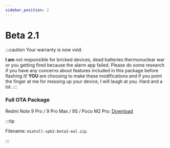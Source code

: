 ```yaml
---
sidebar_position: 2
---
```


# Beta 2.1 #

:::caution
Your warranty is now void.

**I am** not responsible for bricked devices, dead batteries
thermonuclear war or you getting fired because the alarm app failed. Please
do some research if you have any concerns about features included in this package
before flashing it! **YOU** are choosing to make these modifications and if
you point the finger at me for messing up your device, I will laugh at you. Hard and a lot.
:::

### Full OTA Package ###

Redmi Note 9 Pro / 9 Pro Max / 9S / Poco M2 Pro: [Download](https://www.pling.com/p/1512845/startdownload?file_id=1624670764&file_name=miatoll-spb2-beta2-eol.zip&file_type=application/zip&file_size=2237283240)

:::tip

Filename: `miatoll-spb2-beta2-eol.zip`

:::